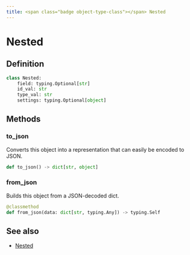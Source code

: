 ```yaml
---
title: <span class="badge object-type-class"></span> Nested
---
```

# <span class="badge object-type-class"></span> Nested

## Definition

```python
class Nested:
    field: typing.Optional[str]
    id_val: str
    type_val: str
    settings: typing.Optional[object]
```
## Methods

### <span class="badge object-method"></span> to_json

Converts this object into a representation that can easily be encoded to JSON.

```python
def to_json() -> dict[str, object]
```

### <span class="badge object-method"></span> from_json

Builds this object from a JSON-decoded dict.

```python
@classmethod
def from_json(data: dict[str, typing.Any]) -> typing.Self
```

## See also

 * <span class="badge builder"></span> [Nested](./builder-Nested.md)
